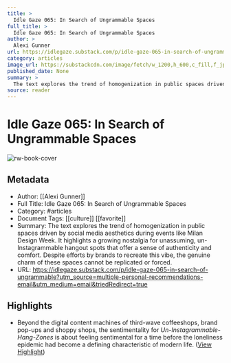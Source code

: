 ```yaml
---
title: >
  Idle Gaze 065: In Search of Ungrammable Spaces
full_title: >
  Idle Gaze 065: In Search of Ungrammable Spaces
author: >
  Alexi Gunner
url: https://idlegaze.substack.com/p/idle-gaze-065-in-search-of-ungrammable?utm_source=multiple-personal-recommendations-email&utm_medium=email&triedRedirect=true
category: articles
image_url: https://substackcdn.com/image/fetch/w_1200,h_600,c_fill,f_jpg,q_auto:good,fl_progressive:steep,g_auto/https%3A%2F%2Fsubstack-post-media.s3.amazonaws.com%2Fpublic%2Fimages%2Fb1a537ec-776a-4a25-ae11-faed7ed6ad92_738x702.jpeg
published_date: None
summary: >
  The text explores the trend of homogenization in public spaces driven by social media aesthetics during events like Milan Design Week. It highlights a growing nostalgia for unassuming, un-Instagrammable hangout spots that offer a sense of authenticity and comfort. Despite efforts by brands to recreate this vibe, the genuine charm of these spaces cannot be replicated or forced.
source: reader
---
```

# Idle Gaze 065: In Search of Ungrammable Spaces

![rw-book-cover](https://substackcdn.com/image/fetch/w_1200,h_600,c_fill,f_jpg,q_auto:good,fl_progressive:steep,g_auto/https%3A%2F%2Fsubstack-post-media.s3.amazonaws.com%2Fpublic%2Fimages%2Fb1a537ec-776a-4a25-ae11-faed7ed6ad92_738x702.jpeg)

## Metadata
- Author: [[Alexi Gunner]]
- Full Title: Idle Gaze 065: In Search of Ungrammable Spaces
- Category: #articles
- Document Tags: [[culture]] [[favorite]] 
- Summary: The text explores the trend of homogenization in public spaces driven by social media aesthetics during events like Milan Design Week. It highlights a growing nostalgia for unassuming, un-Instagrammable hangout spots that offer a sense of authenticity and comfort. Despite efforts by brands to recreate this vibe, the genuine charm of these spaces cannot be replicated or forced.
- URL: https://idlegaze.substack.com/p/idle-gaze-065-in-search-of-ungrammable?utm_source=multiple-personal-recommendations-email&utm_medium=email&triedRedirect=true

## Highlights
- Beyond the digital content machines of third-wave coffeeshops, brand pop-ups and shoppy shops, the sentimentality for *Un-Instagrammable-Hang-Zones* is about feeling sentimental for a time before the loneliness epidemic had become a defining characteristic of modern life. ([View Highlight](https://read.readwise.io/read/01hyegz0cz21c0evqkkhvgh09z))


